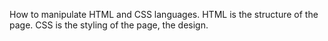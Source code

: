 How to manipulate HTML and CSS languages. 
HTML is the structure of the page.
CSS is the styling of the page, the design.
